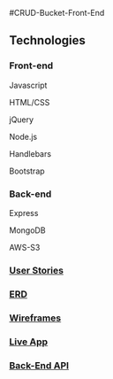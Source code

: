 #CRUD-Bucket-Front-End


## Technologies

### Front-end

Javascript

HTML/CSS

jQuery

Node.js

Handlebars

Bootstrap

### Back-end

Express

MongoDB

AWS-S3

### [User Stories](user-stories.md)

### [ERD](ERD.png)

### [Wireframes](wireframe.png)

### [Live App](https://crud-bucket.github.io/CRUD-Bucket-Front-End)

### [Back-End API](https://github.com/CRUD-Bucket/CRUD-Bucket-Back-End)
